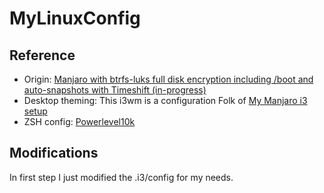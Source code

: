 # MyLinuxConfig

## Reference
- Origin: [Manjaro with btrfs-luks full disk encryption including /boot and auto-snapshots with Timeshift (in-progress)](https://mutschler.eu/linux/install-guides/manjaro-btrfs/)
- Desktop theming: This i3wm is a configuration Folk of [My Manjaro i3 setup](https://confluence.jaytaala.com/display/TKB/My+Manjaro+i3+setup)
- ZSH config: [Powerlevel10k](https://github.com/romkatv/powerlevel10k)

## Modifications
In first step I just modified the .i3/config for my needs.
